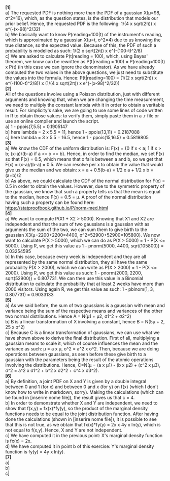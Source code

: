 **[1]** <br />
a] The requested PDF is nothing more than the PDF of a gaussian X(μ=98, σ^2=16), which, as the question states, is the distribution that models our prior belief. Hence, the requested PDF is the following: 1/(4 x sqrt(2π)) x e^(-(x-98)^2/32) <br />
b] We basically want to know P(reading=100|t) of the instrument's reading, which is approximated by a gaussian X(μ=t, σ^2=4) due to us knowing the true distance, so the expected value. Because of this, the PDF of such a probability is modelled as such: 1/(2 x sqrt(2π)) x e^(-(100-t)^2/8)  <br />
c] We are asked to calculate P(t|reading = 100), which, using Bayes' theorem, we know can be rewritten as P(t|reading = 100) = P(reading=100|t) x P(t) (in this case we can ignore the denominator). As we have already computed the two values in the above questions, we just need to substitute the values into the formula. Hence: P(t|reading=100) = (1/(2 x sqrt(2π)) x e^(-(100-t)^2/8)) x (1/(4 x sqrt(2π)) x e^(-(x-98)^2/32)) <br />
**[2]** <br />
All of the questions involve using a Poisson distribution, just with different arguments and knowing that, when we are changing the time measurement, we need to multiply the constant lambda with it in order to obtain a veritable result. For simplicity's sake, we are going to use some lines of code written in R to obtain those values: to verify them, simply paste them in a .r file or use an online compiler and launch the script. <br />
a] 1 - ppois(7,5.5) = 0.1905147  <br />
b] here lambda = 2 x 5.5 = 11, hence 1 - ppois(13,11) = 0.2187088 <br />
c] here lambda = 3 x 5.5 = 16.5, hence 1 - ppois(15,16.5) = 0.5819805 <br />
**[3]** <br />
a] We know the CDF of the uniform distribution is: F(x) = {0 if x < a; 1 if x > b; (x-a)/(b-a) if a <= x <= b}. Hence, in order to find the median, we set F(x) so that F(x) = 0.5, which means that x falls between a and b, so we get that F(x) = (x-a)/(b-a) = 0.5. We can resolve per x to obtain the value that would give us the median and we obtain: x = a + 0.5(b-a) = 1/2 x a + 1/2 x b = (a+b)/2   <br />
b] As above, we could calculate the CDF of the normal distribution for F(x) = 0.5 in order to obtain the values. However, due to the symmetric property of the gaussian, we know that such a property tells us that the mean is equal to the median, hence F(x) = 0.5 = μ. A proof of the normal distribution having such a property can be found here: https://statproofbook.github.io/P/norm-med.html <br />
**[4]** <br />
a] We want to compute P(X1 + X2 > 5000). Knowing that X1 and X2 are independent and that the sum of two gaussians is a gaussian with as arguments the sum of the two, we can sum them to give birth to the gaussian X3(μ=2200+2200=4400, σ^2=52900+52900=105800). We now want to calculate P(X > 5000), which we can do as P(X > 5000) = 1 - P(X <= 5000). Using R, we get this value as 1 - pnorm(5000, 4400, sqrt(105800)) = 0.03254595 <br />
b] In this case, because every week is independent and they are all represented by the same normal distribution, they all have the same probability P(X > 2000), which we can write as P(X > 2000) = 1 - P(X <= 2000). Using R, we get this value as such: 1 - pnorm(2000, 2200, sqrt(52900)) = 0.807731. We can then use this value in a Binomial distribution to calculate the probability that at least 2 weeks have more than 2000 visitors. Using again R, we get this value as such: 1 - pbinom(1, 3, 0.807731) = 0.9033133 <br />
**[5]** <br />
a] As we said before, the sum of two gaussians is a gaussian with mean and variance being the sum of the respective means and variances of the other two normal distributions. Hence A = N(μ1 + μ2, σ1^2 + σ2^2)<br />
b] B is a linear transformation of X involving a constant, hence B = N(5μ + 2, 25 x σ^2) <br />
c] Because C is a linear transformation of gaussians, we can use what we have shown above to derive the final distribution. First of all, multiplying a gaussian means to scale it, which of course influences the mean and the variance as such: μ = a x μ, σ^2 = a^2 x σ^2. Then, because we are doing operations between gaussians, as seen before these give birth to a gaussian with the parameters being the result of the atomic operations involving the distributions. Hence, C=N(μ = (a x μ1) - (b x μ2) + (c^2 x μ3), σ^2 = a^2 x σ1^2 + b^2 x σ2^2 + c^4 x σ3^2). <br />
**[6]** <br />
a] By definition, a joint PDF on X and Y is given by a double integral between 0 and 1 (for x) and between 0 and x (for y) on f(x) (which I don't know how to write in markdown, sorry). Making the calculations (which can be found in [inserire nome file]), the result gives us that c = 4. <br />
b] In order to demonstrate whether X and Y are independent, we need to show that f(x,y) = fx(x)*fy(y), so the product of the marginal density functions needs to be equal to the joint distribution function. After having done the calculations (shown in [inserire nome file]), it is possible to see that this is not true, as we obtain that fx(x)*fy(y) = 2x x 4y x ln(y), which is not equal to f(x,y). Hence, X and Y are not independent.  <br />
c] We have computed it in the previous point: X's marginal density function is fx(x) = 2x. <br />
d] We have computed it in point b of this exercise: Y's marginal density function is fy(y) = 4y x ln(y). <br />
**[7]** <br />
a] <br />
b] <br />
c] <br />
